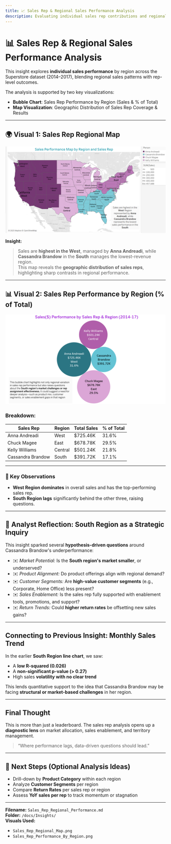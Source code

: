```yaml
---
title: 📈 Sales Rep & Regional Sales Performance Analysis  
description: Evaluating individual sales rep contributions and regional sales effectiveness across the Superstore dataset (2014–2017)
---
```


# 📊 Sales Rep & Regional Sales Performance Analysis

This insight explores **individual sales performance** by region across the Superstore dataset (2014–2017), blending regional sales patterns with rep-level outcomes. 

The analysis is supported by two key visualizations:
- **Bubble Chart**: Sales Rep Performance by Region (Sales & % of Total)
- **Map Visualization**: Geographic Distribution of Sales Rep Coverage & Results

---

## 🌍 Visual 1: Sales Rep Regional Map
![Sales_Rep_Regional_Map](../../Assets/Sales_Rep_Regional_Map.png)

**Insight:**
> Sales are **highest in the West**, managed by **Anna Andreadi**, while **Cassandra Brandow** in the **South** manages the lowest-revenue region.  
> This map reveals the **geographic distribution of sales reps**, highlighting sharp contrasts in regional performance.

---

## 📊 Visual 2: Sales Rep Performance by Region (% of Total)
![Sales_Rep_Performance_By_Region](../../Assets/Sales_Rep_Performance_By_Region.png)

### Breakdown:
| Sales Rep           | Region  | Total Sales     | % of Total |
|---------------------|---------|------------------|------------|
| Anna Andreadi       | West    | $725.46K         | 31.6%      |
| Chuck Magee         | East    | $678.78K         | 29.5%      |
| Kelly Williams      | Central | $501.24K         | 21.8%      |
| Cassandra Brandow   | South   | $391.72K         | 17.1%      |

---

### 🔑 Key Observations
- **West Region dominates** in overall sales and has the top-performing sales rep.
- **South Region lags** significantly behind the other three, raising questions.

---

## 🧠 Analyst Reflection: South Region as a Strategic Inquiry

This insight sparked several **hypothesis-driven questions** around Cassandra Brandow's underperformance:

- ✉️ *Market Potential:* Is the **South region's market smaller**, or underserved?
- ✉️ *Product Alignment:* Do product offerings align with regional demand?
- ✉️ *Customer Segments:* Are **high-value customer segments** (e.g., Corporate, Home Office) less present?
- ✉️ *Sales Enablement:* Is the sales rep fully supported with enablement tools, promotions, and support?
- ✉️ *Return Trends:* Could **higher return rates** be offsetting new sales gains?

---

## Connecting to Previous Insight: Monthly Sales Trend
In the earlier **South Region line chart**, we saw:
- A **low R-squared (0.026)**
- A **non-significant p-value (> 0.27)**
- High sales **volatility with no clear trend**

This lends quantitative support to the idea that Cassandra Brandow may be facing **structural or market-based challenges** in her region.

---

## Final Thought
This is more than just a leaderboard. The sales rep analysis opens up a **diagnostic lens** on market allocation, sales enablement, and territory management.  

> “Where performance lags, data-driven questions should lead.”

---

## 🔄 Next Steps (Optional Analysis Ideas)
- Drill-down by **Product Category** within each region
- Analyze **Customer Segments** per region
- Compare **Return Rates** per sales rep or region
- Assess **YoY sales per rep** to track momentum or stagnation

---

**Filename:** `Sales_Rep_Regional_Performance.md`  
**Folder:** `/docs/Insights/`  
**Visuals Used:**
- `Sales_Rep_Regional_Map.png`
- `Sales_Rep_Performance_By_Region.png`

